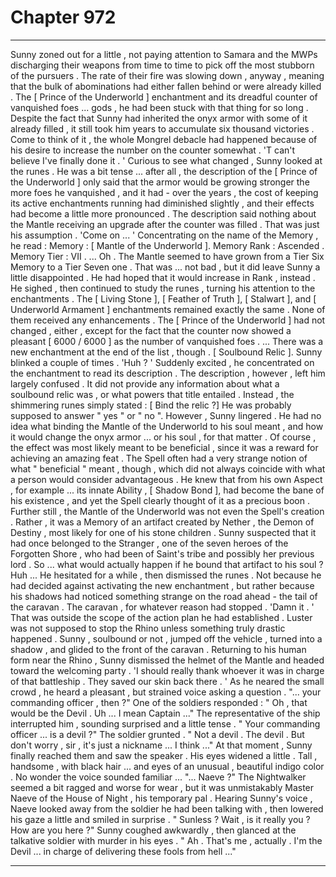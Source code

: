 
# Chapter 972


---

Sunny zoned out for a little , not paying attention to Samara and the MWPs discharging their weapons from time to time to pick off the most stubborn of the pursuers . The rate of their fire was slowing down , anyway , meaning that the bulk of abominations had either fallen behind or were already killed .
The [ Prince of the Underworld ] enchantment and its dreadful counter of vanquished foes ... gods , he had been stuck with that thing for so long . Despite the fact that Sunny had inherited the onyx armor with some of it already filled , it still took him years to accumulate six thousand victories .
Come to think of it , the whole Mongrel debacle had happened because of his desire to increase the number on the counter somewhat .
'T can't believe I've finally done it . '
Curious to see what changed , Sunny looked at the runes . He was a bit tense ... after all , the description of the [ Prince of the Underworld ] only said that the armor would be growing stronger the more foes he vanquished , and it had - over the years , the cost of keeping its active enchantments running had diminished slightly , and their effects had become a little more pronounced .
The description said nothing about the Mantle receiving an upgrade after the counter was filled . That was just his assumption .
'Come on ... '
Concentrating on the name of the Memory , he read :
Memory : [ Mantle of the Underworld ]. Memory Rank : Ascended . Memory Tier : VII .
... Oh .
The Mantle seemed to have grown from a Tier Six Memory to a Tier Seven one . That was ... not bad , but it did leave Sunny a little disappointed . He had hoped that it would increase in Rank , instead .
He sighed , then continued to study the runes , turning his attention to the enchantments .
The [ Living Stone ], [ Feather of Truth ], [ Stalwart ], and [ Underworld Armament ] enchantments remained exactly the same . None of them received any enhancements . The [ Prince of the Underworld ] had not changed , either , except for the fact that the counter now showed a pleasant [ 6000 / 6000 ] as the number of vanquished foes .
... There was a new enchantment at the end of the list , though .
[ Soulbound Relic ].
Sunny blinked a couple of times .
'Huh ? '
Suddenly excited , he concentrated on the enchantment to read its description . The description , however , left him largely confused . It did not provide any information about what a soulbound relic was , or what powers that title entailed .
Instead , the shimmering runes simply stated :
[ Bind the relic ?]
He was probably supposed to answer " yes " or " no ".
However , Sunny lingered .
He had no idea what binding the Mantle of the Underworld to his soul meant , and how it would change the onyx armor ... or his soul , for that matter . Of course , the effect was most likely meant to be beneficial , since it was a reward for achieving an amazing feat .
The Spell often had a very strange notion of what " beneficial " meant , though , which did not always coincide with what a person would consider advantageous . He knew that from his own Aspect , for example ... its innate Ability , [ Shadow Bond ], had become the bane of his existence , and yet the Spell clearly thought of it as a precious boon .
Further still , the Mantle of the Underworld was not even the Spell's creation . Rather , it was a Memory of an artifact created by Nether , the Demon of Destiny , most likely for one of his stone children . Sunny suspected that it had once belonged to the Stranger , one of the seven heroes of the Forgotten Shore , who had been of Saint's tribe and possibly her previous lord .
So ... what would actually happen if he bound that artifact to his soul ?
Huh ...
He hesitated for a while , then dismissed the runes . Not because he had decided against activating the new enchantment , but rather because his shadows had noticed something strange on the road ahead - the tail of the caravan .
The caravan , for whatever reason had stopped .
'Damn it . '
That was outside the scope of the action plan he had established . Luster was not supposed to stop the Rhino unless something truly drastic happened .
Sunny , soulbound or not , jumped off the vehicle , turned into a shadow , and glided to the front of the caravan . Returning to his human form near the Rhino , Sunny dismissed the helmet of the Mantle and headed toward the welcoming party .
'I should really thank whoever it was in charge of that battleship . They saved our skin back there . '
As he neared the small crowd , he heard a pleasant , but strained voice asking a question .
"... your commanding officer , then ?"
One of the soldiers responded :
" Oh , that would be the Devil . Uh ... I mean Captain ..."
The representative of the ship interrupted him , sounding surprised and a little tense .
" Your commanding officer ... is a devil ?"
The soldier grunted .
" Not a devil . The devil . But don't worry , sir , it's just a nickname ... I think ..."
At that moment , Sunny finally reached them and saw the speaker . His eyes widened a little .
Tall , handsome , with black hair ... and eyes of an unusual , beautiful indigo color . No wonder the voice sounded familiar ...
"... Naeve ?"
The Nightwalker seemed a bit ragged and worse for wear , but it was unmistakably Master Naeve of the House of Night , his temporary pal . Hearing Sunny's voice , Naeve looked away from the soldier he had been talking with , then lowered his gaze a little and smiled in surprise .
" Sunless ? Wait , is it really you ? How are you here ?"
Sunny coughed awkwardly , then glanced at the talkative soldier with murder in his eyes .
" Ah . That's me , actually . I'm the Devil ... in charge of delivering these fools from hell ..."

---

